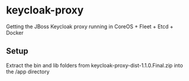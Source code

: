 # keycloak-proxy
Getting the JBoss Keycloak proxy running in CoreOS + Fleet + Etcd + Docker

## Setup
Extract the bin and lib folders from keycloak-proxy-dist-1.1.0.Final.zip into the /app directory

